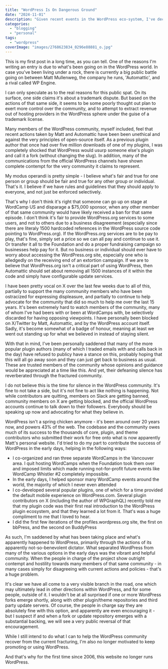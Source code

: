 ```yaml
---
title: "WordPress Is On Dangerous Ground"
date: "2024-11-01"
description: "Given recent events in the WordPress eco-system, I've decided to take a break from working on and promoting the platform."
categories: 
  - "blogging"
  - "personal"
tags: 
  - "wordpress"
coverImage: "images/2768623834_0296e88881_o.jpg"
---
```


This is my first post in a long time, as you can tell. One of the reasons I'm writing 
an entry is due to what's been going on in the WordPress world. In case you've been living under a rock,
there is currently a big public battle going on between Matt Mullenweg, the company he runs, 'Automattic', and a rival 
called WP Engine.

I can only speculate as to the real reasons for this public spat. On its surface, one side claims it's about a trademark dispute. But based on the actions of 
that same side, it seems to be some poorly thought out plan to exert more control over the community, and to attempt to extract revenue out of hosting providers 
in the WordPress sphere under the guise of a trademark license. 

Many members of the WordPress community, myself included, feel that recent actions taken by Matt and Automattic have been 
been unethical and against the very principles of open-source itself.  As a previous plugin author that once had
over five million downloads of one of my plugins, I was completely shocked that WordPress would usurp someone else's plugin and call it a fork
(without changing the slug).  In addition, many of the communications from the official WordPress channels have shown complete contempt for the 
very community it claims to represent. 

My modus operandi is pretty simple - I believe what's fair and true for one person or group should be fair and true for any other group or individual.  That's it.
I believe if we have rules and guidelines that they should apply to everyone, and not just be enforced selectively.  

That's why I don't think it's right that someone can go up
on stage at WordCamp US and disparage a $75,000 sponsor, when any other member of that same community would have likely received a ban for that same episode. I don't 
think it's fair to provide WordPress.org services to some users, and not to others due to a business disagreement (especially since there are literaly 1500 hardcoded references in the WordPress source code 
pointing to WordPress.org).  If the WordPress.org services are to be pay to play, that's fine, simply set a price so we can all pay and continue to use it. Or transfer it 
all to the Foundation and do a proper fundraising campaign so businesses help pay for it.  But no business or individual should ever have to worry about 
accessing the WordPress.org site, especially one who is alledgedly on the receiving end of an extortion campaign.  If we are to believe that WordPress.org isn't a critical part of using WordPress, then Automattic should set about removing all 1500 instances of it within the code and simply have configurable update services.

I have been pretty vocal on X over the last few weeks due to all of this, partially to support the many community members who have been ostracized for expressing displeasure, and
partially to continue to help advocate for the community that did so much to help me over the last 15 years.  It's been extremely hard to watch members of the 
community, many of whom I've had beers with or been at WordCamps with, be selectively discarded for having opposing viewpoints. I have personally been blocked on 
X/Twitter by Matt, Automattic, and by the WordPress account itself. Sadly, it's become somewhat of a badge of honour, meaning at least we went out 
standing up for what we believed in instead of staying silent.

With that in mind, I've been personally saddened that many of the more popular plugin 
authors (many of which I traded emails with and calls back in the day) have refused to publicy have a stance on this, probably hoping that this will all go
away soon and they can just get back to business as usual.  These are trusted members of the community whose opinions and guidance would be appreciated at a time like this. And yet, their defeaning silence has reverberated through the fractured community.  

I do not believe this is the time for silence in the WordPress community. It's fine to not take a side, but it's not
fine to act like nothing is happening.  Not while contributors are quitting, members on Slack are getting banned, community members on X are getting blocked, 
and the official WordPress accounts continue to talk down to their followers. Everybody should be speaking up now and advocating for what they believe in.

WordPress isn't a spring chicken anymore - it's been around over 20 years now, and powers 43% of the web. The codebase and the community owes much of its success to the thousands of 
core, plugin, and theme contributors who submitted their work for free onto what is now apparently Matt's personal website. I'd tried to do my part to contribute
the success of WordPress in the early days, helping in the following ways:
* I co-organized and ran three separate WordCamps in the Vancouver area. I quit hosting WordCamps when the Foundation took them over and imposed limits which made running not-for-profit future events like WordCamp Whistler #2 completely impossible. 
* In the early days, I helped sponsor many WordCamp events around the world, the majority of which I never even attended
* I co-developed several popular plugins, one of which 
for a time provided the default mobile experience on WordPress.com.  Several plugin contributors on X (including the author of WPGraphQL) recently told me that my plugin code was their first real introduction
to the WordPress plugin ecosystem, and that they learned a lot from it. That's was a huge compliment to me that I loved to hear.
* I did the first few iterations of the profiles.wordpress.org site, the first on bbPress, and the second on BuddyPress

As such, I'm saddened by what has been taking place and what's apparently happened to WordPress, primarily through the actions of its apparently not-so-benevolent 
dictator. What separated WordPress from many of the various options in the early days was the vibrant and helpful community. When the people in charge of the project 
show outright contempt and hostility towards many members of that same community - in many cases simply for disagreeing with current actions and policies - that's a huge problem. 

It's clear we have all come to a very visible branch 
in the road, one which may ultimately lead in other directions within WordPress, and for some people, outside of it.  I wouldn't be at all surprised if one or more 
WordPress forks emerge shortly, along with other plugin/theme repositories and third party update servers.  Of course, the people in charge say they are absolutely fine with this option, and apparently are even encouraging it - but I suspect if and when a fork or update repository emerges with a substantial backing, we will see a very public reversal of that encouragement.

While I still intend to do what I can to help
the WordPress community recover from the current fracturing, I'm also no longer motivated to keep promoting or using WordPress. 

And that's why for the first time since 2006, this website no longer runs WordPress.







